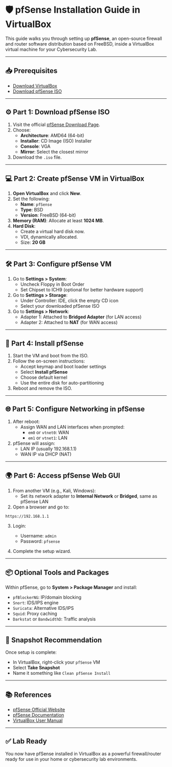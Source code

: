# 🛡️ pfSense Installation Guide in VirtualBox

This guide walks you through setting up **pfSense**, an open-source firewall and router software distribution based on FreeBSD, inside a VirtualBox virtual machine for your Cybersecurity Lab.

---

## 📥 Prerequisites

- [Download VirtualBox](https://www.virtualbox.org/wiki/Downloads)
- [Download pfSense ISO](https://www.pfsense.org/download/)

---

## ⚙️ Part 1: Download pfSense ISO

1. Visit the official [pfSense Download Page](https://www.pfsense.org/download/).
2. Choose:
   - **Architecture**: AMD64 (64-bit)
   - **Installer**: CD Image (ISO) Installer
   - **Console**: VGA
   - **Mirror**: Select the closest mirror
3. Download the `.iso` file.

---

## 💻 Part 2: Create pfSense VM in VirtualBox

1. **Open VirtualBox** and click **New**.
2. Set the following:
   - **Name**: `pfSense`
   - **Type**: BSD
   - **Version**: FreeBSD (64-bit)
3. **Memory (RAM)**: Allocate at least **1024 MB**.
4. **Hard Disk**:
   - Create a virtual hard disk now.
   - VDI, dynamically allocated.
   - Size: **20 GB**

---

## 🛠️ Part 3: Configure pfSense VM

1. Go to **Settings > System**:
   - Uncheck Floppy in Boot Order
   - Set Chipset to ICH9 (optional for better hardware support)
2. Go to **Settings > Storage**:
   - Under Controller: IDE, click the empty CD icon
   - Select your downloaded pfSense ISO
3. Go to **Settings > Network**:
   - Adapter 1: Attached to **Bridged Adapter** (for LAN access)
   - Adapter 2: Attached to **NAT** (for WAN access)

---

## 🔧 Part 4: Install pfSense

1. Start the VM and boot from the ISO.
2. Follow the on-screen instructions:
   - Accept keymap and boot loader settings
   - Select **Install pfSense**
   - Choose default kernel
   - Use the entire disk for auto-partitioning
3. Reboot and remove the ISO.

---

## 🌐 Part 5: Configure Networking in pfSense

1. After reboot:
   - Assign WAN and LAN interfaces when prompted:
     - `em0` or `vtnet0`: WAN
     - `em1` or `vtnet1`: LAN
2. pfSense will assign:
   - LAN IP (usually 192.168.1.1)
   - WAN IP via DHCP (NAT)

---

## 🌍 Part 6: Access pfSense Web GUI

1. From another VM (e.g., Kali, Windows):
   - Set its network adapter to **Internal Network** or **Bridged**, same as pfSense LAN
2. Open a browser and go to:

```
https://192.168.1.1
```

3. Login:
   - Username: `admin`
   - Password: `pfsense`

4. Complete the setup wizard.

---

## 📦 Optional Tools and Packages

Within pfSense, go to **System > Package Manager** and install:

- `pfBlockerNG`: IP/domain blocking
- `Snort`: IDS/IPS engine
- `Suricata`: Alternative IDS/IPS
- `Squid`: Proxy caching
- `Darkstat` or `BandwidthD`: Traffic analysis

---

## 💾 Snapshot Recommendation

Once setup is complete:

- In VirtualBox, right-click your `pfSense` VM
- Select **Take Snapshot**
- Name it something like `Clean pfSense Install`

---

## 📚 References

- [pfSense Official Website](https://www.pfsense.org/)
- [pfSense Documentation](https://docs.netgate.com/pfsense/en/latest/)
- [VirtualBox User Manual](https://www.virtualbox.org/manual/UserManual.html)

---

## ✅ Lab Ready

You now have pfSense installed in VirtualBox as a powerful firewall/router ready for use in your home or cybersecurity lab environments.

